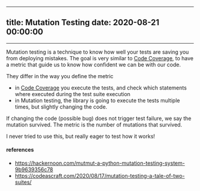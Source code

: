 
---
title: Mutation Testing
date: 2020-08-21 00:00:00
---
---

Mutation testing is a technique to know how well your tests are saving you from deploying mistakes. The goal is very similar to [Code Coverage](../code-coverage), to have a metric that guide us to know how confident we can be with our code.

They differ in the way you define the metric
- in [Code Coverage](../code-coverage) you execute the tests, and check which statements where executed during the test suite execution
- in Mutation testing, the library is going to execute the tests multiple times, but slightly changing the code. 

If changing the code (possible bug) does not trigger test failure, we say the mutation survived. The metric is the number of mutations that survived.

I never tried to use this, but really eager to test how it works!

#### references
-  https://hackernoon.com/mutmut-a-python-mutation-testing-system-9b9639356c78
-  https://codeascraft.com/2020/08/17/mutation-testing-a-tale-of-two-suites/
